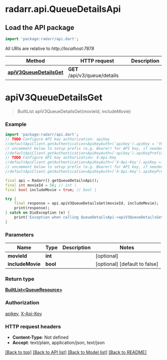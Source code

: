 # radarr.api.QueueDetailsApi

## Load the API package
```dart
import 'package:radarr/api.dart';
```

All URIs are relative to *http://localhost:7878*

Method | HTTP request | Description
------------- | ------------- | -------------
[**apiV3QueueDetailsGet**](QueueDetailsApi.md#apiv3queuedetailsget) | **GET** /api/v3/queue/details | 


# **apiV3QueueDetailsGet**
> BuiltList<QueueResource> apiV3QueueDetailsGet(movieId, includeMovie)



### Example
```dart
import 'package:radarr/api.dart';
// TODO Configure API key authorization: apikey
//defaultApiClient.getAuthentication<ApiKeyAuth>('apikey').apiKey = 'YOUR_API_KEY';
// uncomment below to setup prefix (e.g. Bearer) for API key, if needed
//defaultApiClient.getAuthentication<ApiKeyAuth>('apikey').apiKeyPrefix = 'Bearer';
// TODO Configure API key authorization: X-Api-Key
//defaultApiClient.getAuthentication<ApiKeyAuth>('X-Api-Key').apiKey = 'YOUR_API_KEY';
// uncomment below to setup prefix (e.g. Bearer) for API key, if needed
//defaultApiClient.getAuthentication<ApiKeyAuth>('X-Api-Key').apiKeyPrefix = 'Bearer';

final api = Radarr().getQueueDetailsApi();
final int movieId = 56; // int | 
final bool includeMovie = true; // bool | 

try {
    final response = api.apiV3QueueDetailsGet(movieId, includeMovie);
    print(response);
} catch on DioException (e) {
    print('Exception when calling QueueDetailsApi->apiV3QueueDetailsGet: $e\n');
}
```

### Parameters

Name | Type | Description  | Notes
------------- | ------------- | ------------- | -------------
 **movieId** | **int**|  | [optional] 
 **includeMovie** | **bool**|  | [optional] [default to false]

### Return type

[**BuiltList&lt;QueueResource&gt;**](QueueResource.md)

### Authorization

[apikey](../README.md#apikey), [X-Api-Key](../README.md#X-Api-Key)

### HTTP request headers

 - **Content-Type**: Not defined
 - **Accept**: text/plain, application/json, text/json

[[Back to top]](#) [[Back to API list]](../README.md#documentation-for-api-endpoints) [[Back to Model list]](../README.md#documentation-for-models) [[Back to README]](../README.md)

